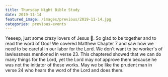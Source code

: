 ```yaml
---
title: Thursday Night Bible Study  
date: 2019-11-14
featured_image: /images/previous/2019-11-14.jpg
categories: previous-events
---
```

Yeeeep, just some crazy lovers of Jesus 🙌. So glad to be together and to read the word of God! We covered Matthew Chapter 7 and saw how we need to be careful in our labor for the Lord. We don't want to be worker's of lawlessness mentioned in verse 23. This chaptered showed that we can do many things for the Lord, yet the Lord may not approve them because he was not the initiator of these works. May we be like the prudent man in verse 24 who hears the word of the Lord and does them. 